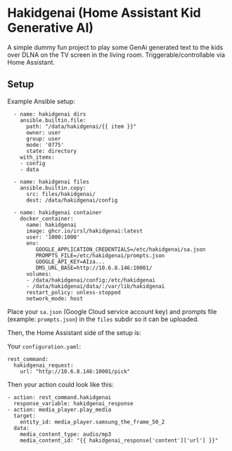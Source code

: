 # Hakidgenai (Home Assistant Kid Generative AI)

A simple dummy fun project to play some GenAi generated text to the kids
over DLNA on the TV screen in the living room. Triggerable/controllable
via Home Assistant.

## Setup
Example Ansible setup:

```
  - name: hakidgenai dirs
    ansible.builtin.file:
      path: "/data/hakidgenai/{{ item }}"
      owner: user
      group: user
      mode: '0775'
      state: directory
    with_items:
    - config
    - data

  - name: hakidgenai files
    ansible.builtin.copy:
      src: files/hakidgenai/
      dest: /data/hakidgenai/config

  - name: hakidgenai container
    docker_container:
      name: hakidgenai
      image: ghcr.io/irsl/hakidgenai:latest
      user: '1000:1000'
      env:
         GOOGLE_APPLICATION_CREDENTIALS=/etc/hakidgenai/sa.json
         PROMPTS_FILE=/etc/hakidgenai/prompts.json
         GOOGLE_API_KEY=AIza...
         DMS_URL_BASE=http://10.6.8.146:10001/
      volumes:
      - /data/hakidgenai/config:/etc/hakidgenai
      - /data/hakidgenai/data/:/var/lib/hakidgenai
      restart_policy: unless-stopped
      network_mode: host
```

Place your `sa.json` (Google Cloud service account key) and prompts file (example: `prompts.json`)
in the `files` subdir so it can be uploaded.

Then, the Home Assistant side of the setup is:

Your `configuration.yaml`:

```
rest_command:
  hakidgenai_request:
    url: "http://10.6.8.146:10001/pick"
```

Then your action could look like this:

```
- action: rest_command.hakidgenai
  response_variable: hakidgenai_response
- action: media_player.play_media
  target:
    entity_id: media_player.samsung_the_frame_50_2
  data:
    media_content_type: audio/mp3
    media_content_id: "{{ hakidgenai_response['content']['url'] }}"
```
